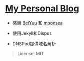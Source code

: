 # [My Personal Blog](http://www.fangr.tk/)

- 感谢 [BeiYuu](https://github.com/beiyuu) 和 [moonsea](https://github.com/moonsea)

- 使用Jekyll和Dispus

- DNSPod提供域名解析


> License: MIT

